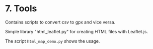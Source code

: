# 7. Tools

Contains scripts to convert csv to gpx and vice versa.

Simple library "html_leaflet.py" for creating HTML files with Leaflet.js.

The script `html_map_demo.py` shows the usage.

